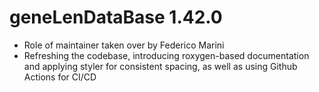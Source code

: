 # geneLenDataBase 1.42.0

* Role of maintainer taken over by Federico Marini
* Refreshing the codebase, introducing roxygen-based documentation and applying styler for consistent spacing, as well as using Github Actions for CI/CD
